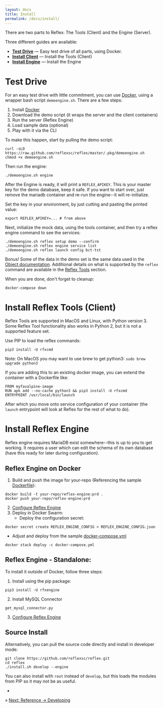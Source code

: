 ```yaml
---
layout: docs
title: Install
permalink: /docs/install/
---
```


There are two parts to Reflex: The Tools (Client) and the Engine (Server).

Three different guides are available:

* [**Test Drive**](#test-drive) &mdash; Easy test drive of all parts, using Docker.
* [**Install Client**](#install-reflex-tools-client) &mdash; Install the Tools (Client)
* [**Install Engine**](#install-reflex-engine) &mdash; Install the Engine

# Test Drive

For an easy test drive with little commitment, you can use [Docker](https://www.docker.com/products/overview), using a wrapper bash script `demoengine.sh`.  There are a few steps:

1. Install [Docker](https://www.docker.com/products/overview)
2. Download the demo script (it wraps the server and the client containers)
3. Run the server (Reflex Engine)
4. Load sample data (optional)
5. Play with it via the CLI

To make this happen, start by pulling the demo script:

```
curl -sLO https://raw.github.com/reflexsc/reflex/master/.pkg/demoengine.sh
chmod +x demoengine.sh
```

Then run the engine:

```
./demoengine.sh engine
```

After the Engine is ready, it will print a `REFLEX_APIKEY`.  This is your master key for the demo database, keep it safe.  If you want to start over, just remove the mariadb container and re-run the engine--it will re-initialize.

Set the key in your environment, by just cutting and pasting the printed value:

```
export REFLEX_APIKEY=... # from above
```

Next, initialize the mock data, using the tools container, and then try a reflex engine command to see the services:

```
./demoengine.sh reflex setup demo --confirm
./demoengine.sh reflex engine service list
./demoengine.sh reflex launch config bct-tst
```

Bonus! Some of the data in the demo set is the same data used in the [Object documentation](/docs/objects/).  Additional details on what is supported by the `reflex` command are available in the [Reflex Tools](/docs/reflex-tools/) section.

When you are done, don't forget to cleanup:

```
docker-compose down
```

# Install Reflex Tools (Client)

Reflex Tools are supported in MacOS and Linux, with Python version 3.  Some Reflex Tool functionality also works in Python 2, but it is not a supported feature set.

Use PIP to load the reflex commands:

```
pip3 install -U rfxcmd
```

Note: On MacOS you may want to use brew to get python3: `sudo brew upgrade python3`

If you are adding this to an existing docker image, you can extend the container with a Dockerfile like:

```
FROM myfavalpine-image
RUN apk add --no-cache python3 && pip3 install -U rfxcmd
ENTRYPOINT /usr/local/bin/launch
```

After which you move onto service configuration of your container (the `launch` entrypoint will look at Reflex for the rest of what to do).

# Install Reflex Engine

Reflex engine requires MariaDB exist somewhere--this is up to you to get working.  It requires a user which can edit the schema of its own database (have this ready for later during configuration).

## Reflex Engine on Docker

1. Build and push the image for your-repo (Referencing the sample [Dockerfile](https://github.com/reflexsc/reflex/blob/master/doc/swarm/Dockerfile)):
```
docker build -t your-repo/reflex-engine:prd .
docker push your-repo/reflex-engine:prd
```
2. [Configure Reflex Engine](/docs/reflex-engine/)
3. Deploy in Docker Swarm:
   * Deploy the configuration secret:
```
docker secret create REFLEX_ENGINE_CONFIG < REFLEX_ENGINE_CONFIG.json
```
   * Adjust and deploy from the sample [docker-compose.yml](https://github.com/reflexsc/reflex/blob/master/doc/swarm/docker-compose.yml)
```
docker stack deploy -c docker-compose.yml
```

## Reflex Engine - Standalone:

To install it outside of Docker, follow three steps:

1. Install using the pip package:
```
pip3 install -U rfxengine
```

2. Install MySQL Connector
```
get_mysql_connector.py
```

3. [Configure Reflex Engine](/docs/reflex-engine/)

## Source Install

Alternatively, you can pull the source code directly and install in developer mode:

```
git clone https://github.com/reflexsc/reflex.git
cd reflex
./install.sh develop --engine
```

You can also install with `root` instead of `develop`, but this loads the modules from PIP so it may not be as useful.

-

&raquo; [Next: Reference -> Developing](/docs/developing/)

